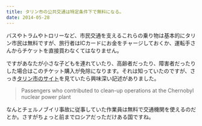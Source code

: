 ```yaml
---
title: タリン市の公共交通は特定条件下で無料になる。
date: 2014-05-28
---
```


バスやトラムやトロリーなど、市民交通を支えるこれらの乗り物は基本的にタリン市民は無料ですが、旅行者はICカードにお金をチャージしておくか、運転手さんからチケットを直接買わなくてはなりません。

ですがあなたが小さな子どもを連れていたり、高齢者だったり、障害者だったりした場合はこのチケット購入が免除になります。それは知っていたのですが、さっき[タリン市のサイト](http://www.tallinn.ee/eng/pilet/)を見ていたら興味深い記述がありました。

> Passengers who contributed to clean-up operations at the Chernobyl nuclear power plant

なんとチェルノブイリ事故に従事していた作業員は無料で交通機関を使えるのだとか。さすがちょっと前までロシアだっただけある国ですね。
